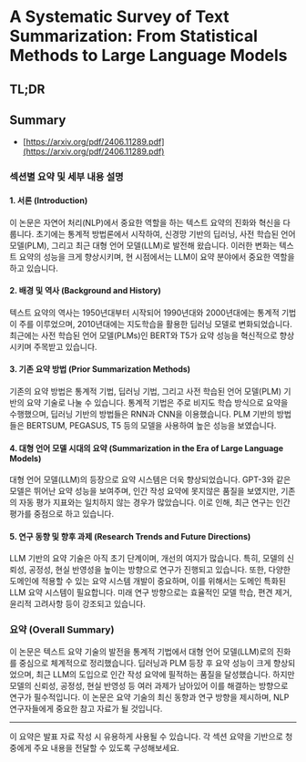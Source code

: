 # A Systematic Survey of Text Summarization: From Statistical Methods to Large Language Models
## TL;DR
## Summary
- [https://arxiv.org/pdf/2406.11289.pdf](https://arxiv.org/pdf/2406.11289.pdf)

### 섹션별 요약 및 세부 내용 설명

#### 1. 서론 (Introduction)
이 논문은 자연어 처리(NLP)에서 중요한 역할을 하는 텍스트 요약의 진화와 혁신을 다룹니다. 초기에는 통계적 방법론에서 시작하여, 신경망 기반의 딥러닝, 사전 학습된 언어 모델(PLM), 그리고 최근 대형 언어 모델(LLM)로 발전해 왔습니다. 이러한 변화는 텍스트 요약의 성능을 크게 향상시키며, 현 시점에서는 LLM이 요약 분야에서 중요한 역할을 하고 있습니다.

#### 2. 배경 및 역사 (Background and History)
텍스트 요약의 역사는 1950년대부터 시작되어 1990년대와 2000년대에는 통계적 기법이 주를 이루었으며, 2010년대에는 지도학습을 활용한 딥러닝 모델로 변화되었습니다. 최근에는 사전 학습된 언어 모델(PLMs)인 BERT와 T5가 요약 성능을 혁신적으로 향상시키며 주목받고 있습니다.

#### 3. 기존 요약 방법 (Prior Summarization Methods)
기존의 요약 방법은 통계적 기법, 딥러닝 기법, 그리고 사전 학습된 언어 모델(PLM) 기반의 요약 기술로 나눌 수 있습니다. 통계적 기법은 주로 비지도 학습 방식으로 요약을 수행했으며, 딥러닝 기반의 방법들은 RNN과 CNN을 이용했습니다. PLM 기반의 방법들은 BERTSUM, PEGASUS, T5 등의 모델을 사용하여 높은 성능을 보였습니다.

#### 4. 대형 언어 모델 시대의 요약 (Summarization in the Era of Large Language Models)
대형 언어 모델(LLM)의 등장으로 요약 시스템은 더욱 향상되었습니다. GPT-3와 같은 모델은 뛰어난 요약 성능을 보여주며, 인간 작성 요약에 못지않은 품질을 보였지만, 기존의 자동 평가 지표와는 일치하지 않는 경우가 많았습니다. 이로 인해, 최근 연구는 인간 평가를 중점으로 하고 있습니다.

#### 5. 연구 동향 및 향후 과제 (Research Trends and Future Directions)
LLM 기반의 요약 기술은 아직 초기 단계이며, 개선의 여지가 많습니다. 특히, 모델의 신뢰성, 공정성, 현실 반영성을 높이는 방향으로 연구가 진행되고 있습니다. 또한, 다양한 도메인에 적용할 수 있는 요약 시스템 개발이 중요하며, 이를 위해서는 도메인 특화된 LLM 요약 시스템이 필요합니다. 미래 연구 방향으로는 효율적인 모델 학습, 편견 제거, 윤리적 고려사항 등이 강조되고 있습니다.

### 요약 (Overall Summary)
이 논문은 텍스트 요약 기술의 발전을 통계적 기법에서 대형 언어 모델(LLM)로의 진화를 중심으로 체계적으로 정리했습니다. 딥러닝과 PLM 등장 후 요약 성능이 크게 향상되었으며, 최근 LLM의 도입으로 인간 작성 요약에 필적하는 품질을 달성했습니다. 하지만 모델의 신뢰성, 공정성, 현실 반영성 등 여러 과제가 남아있어 이를 해결하는 방향으로 연구가 필수적입니다. 이 논문은 요약 기술의 최신 동향과 연구 방향을 제시하며, NLP 연구자들에게 중요한 참고 자료가 될 것입니다.

---

이 요약은 발표 자료 작성 시 유용하게 사용될 수 있습니다. 각 섹션 요약을 기반으로 청중에게 주요 내용을 전달할 수 있도록 구성해보세요.